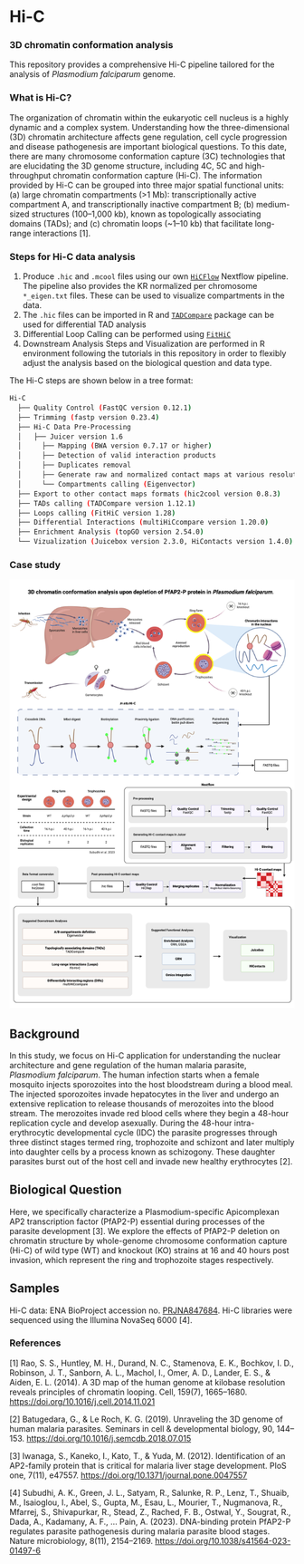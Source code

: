 # Hi-C 
### 3D chromatin conformation analysis 
This repository provides a comprehensive Hi-C pipeline tailored for the analysis of *Plasmodium falciparum* genome.

### What is Hi-C?
The organization of chromatin within the eukaryotic cell nucleus is a highly dynamic and a complex system. Understanding how the three-dimensional (3D) chromatin architecture affects gene regulation, cell cycle progression and disease pathogenesis are important biological questions. To this date, there are many chromosome conformation capture (3C) technologies that are elucidating the 3D genome structure, including 4C, 5C and high-throughput chromatin conformation capture (Hi-C). The information provided by Hi-C can be grouped into three major spatial functional units: (a) large chromatin compartments (>1 Mb): transcriptionally active compartment A, and transcriptionally inactive compartment B; (b) medium-sized structures (100–1,000 kb), known as topologically associating domains (TADs); and (c) chromatin loops (~1–10 kb) that facilitate long-range interactions [1]. 

### Steps for Hi-C data analysis
1. Produce `.hic`  and `.mcool` files using our own [`HiCFlow`](https://github.com/Rohit-Satyam/HiCFlow/tree/main) Nextflow pipeline. The pipeline also provides the KR normalized per chromosome `*_eigen.txt` files. These can be used to visualize compartments in the data.
2. The `.hic` files can be imported in R and [`TADCompare`](https://github.com/dozmorovlab/TADCompare) package can be used for differential TAD analysis
3. Differential Loop Calling can be performed using [`FitHiC`](https://github.com/ay-lab/fithic)
4. Downstream Analysis Steps and Visualization are performed in R environment following the tutorials in this repository in order to flexibly adjust the analysis based on the biological question and data type. 

The Hi-C steps are shown below in a tree format:
```bash
Hi-C
  ├── Quality Control (FastQC version 0.12.1)
  ├── Trimming (fastp version 0.23.4)
  ├── Hi-C Data Pre-Processing  
  │   ├── Juicer version 1.6
  │     ├── Mapping (BWA version 0.7.17 or higher)
  │     ├── Detection of valid interaction products
  │     ├── Duplicates removal
  │     ├── Generate raw and normalized contact maps at various resolutions (KR)
  │     └── Compartments calling (Eigenvector)
  ├── Export to other contact maps formats (hic2cool version 0.8.3)
  ├── TADs calling (TADCompare version 1.12.1)
  ├── Loops calling (FitHiC version 1.28)
  ├── Differential Interactions (multiHiCcompare version 1.20.0)
  ├── Enrichment Analysis (topGO version 2.54.0)
  └── Vizualization (Juicebox version 2.3.0, HiContacts version 1.4.0)
```

### Case study
![picture alt](./content/imag/Graphical_abstract.png)

## Background
In this study, we focus on Hi-C application for understanding the nuclear architecture and gene regulation of the human malaria parasite, *Plasmodium falciparum*. The human infection starts when a female mosquito injects sporozoites into the host bloodstream during a blood meal. The injected sporozoites invade hepatocytes in the liver and undergo an extensive replication to release thousands of merozoites into the blood stream. The merozoites invade red blood cells where they begin a 48-hour replication cycle and develop asexually. During the 48-hour intra-erythrocytic developmental cycle (IDC) the parasite progresses through three distinct stages termed ring, trophozoite and schizont and later multiply into daughter cells by a process known as schizogony. These daughter parasites burst out of the host cell and invade new healthy erythrocytes [2]. 

## Biological Question
Here, we specifically characterize a Plasmodium-specific Apicomplexan AP2 transcription factor (PfAP2-P) essential during processes of the parasite development [3]. We explore the effects of PfAP2-P deletion on chromatin structure by whole-genome chromosome conformation capture (Hi-C) of wild type (WT) and knockout (KO) strains at 16 and 40 hours post invasion, which represent the ring and trophozoite stages respectively.

## Samples
Hi-C data: ENA BioProject accession no. [PRJNA847684](https://www.ncbi.nlm.nih.gov/bioproject/?term=PRJNA847684). 
Hi-C libraries were sequenced using the Illumina NovaSeq 6000 [4].

### References 
[1] Rao, S. S., Huntley, M. H., Durand, N. C., Stamenova, E. K., Bochkov, I. D., Robinson, J. T., Sanborn, A. L., Machol, I., Omer, A. D., Lander, E. S., & Aiden, E. L. (2014). A 3D map of the human genome at kilobase resolution reveals principles of chromatin looping. Cell, 159(7), 1665–1680. https://doi.org/10.1016/j.cell.2014.11.021

[2] Batugedara, G., & Le Roch, K. G. (2019). Unraveling the 3D genome of human malaria parasites. Seminars in cell & developmental biology, 90, 144–153. https://doi.org/10.1016/j.semcdb.2018.07.015

[3] Iwanaga, S., Kaneko, I., Kato, T., & Yuda, M. (2012). Identification of an AP2-family protein that is critical for malaria liver stage development. PloS one, 7(11), e47557. https://doi.org/10.1371/journal.pone.0047557

[4] Subudhi, A. K., Green, J. L., Satyam, R., Salunke, R. P., Lenz, T., Shuaib, M., Isaioglou, I., Abel, S., Gupta, M., Esau, L., Mourier, T., Nugmanova, R., Mfarrej, S., Shivapurkar, R., Stead, Z., Rached, F. B., Ostwal, Y., Sougrat, R., Dada, A., Kadamany, A. F., … Pain, A. (2023). DNA-binding protein PfAP2-P regulates parasite pathogenesis during malaria parasite blood stages. Nature microbiology, 8(11), 2154–2169. https://doi.org/10.1038/s41564-023-01497-6
